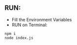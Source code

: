 ## RUN:

- Fill the Environment Variables
- RUN on Terminal:

```shell script
npm i
node index.js
```
